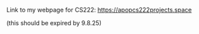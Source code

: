 Link to my webpage for CS222:
https://apopcs222projects.space



(this should be expired by 9.8.25)
